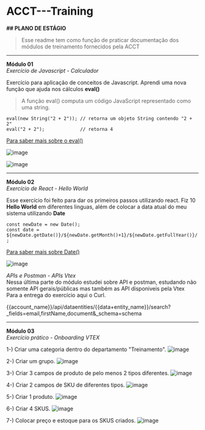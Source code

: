 # ACCT---Training

**## PLANO DE ESTÁGIO**

> Esse readme tem como função de praticar documentação dos módulos de treinamento fornecidos pela ACCT

------------------------------------------------------------------------------------------------------------------

**Módulo 01**
</br>
*Exercício de Javascript - Calculador*

Exercício para aplicação de conceitos de Javascript.
Aprendi uma nova função que ajuda nos cálculos **eval()**

> A função eval() computa um código JavaScript representado como uma string.

`eval(new String("2 + 2")); // retorna um objeto String contendo "2 + 2"`
</br>
`eval("2 + 2");             // retorna 4`

[Para saber mais sobre o eval()](https://developer.mozilla.org/pt-BR/docs/Web/JavaScript/Reference/Global_Objects/eval)

![image](https://user-images.githubusercontent.com/62566792/174821894-807da596-2761-4c1f-a4a8-34584b859ac1.png)

![image](https://user-images.githubusercontent.com/62566792/174821959-06bfcba7-ccb7-4ad8-9dfc-55065a487331.png)


------------------------------------------------------------------------------------------------------------------

**Módulo 02**
</br>
*Exercício de React - Hello World*

Esse exercício foi feito para dar os primeiros passos utilizando react.
Fiz 10 **Hello World** em diferentes linguas, além de colocar a data atual do meu sistema utilizando **Date** 

`const newDate = new Date();`
</br>
 `const date = ${newDate.getDate()}/${newDate.getMonth()+1}/${newDate.getFullYear()}/;`
 
 [Para saber mais sobre Date()](https://www.w3schools.com/js/js_dates.asp)

![image](https://user-images.githubusercontent.com/62566792/174866119-55a3b6f7-d36c-4e2e-a931-65addebec6e3.png)
</br>


*APIs e Postman - APIs Vtex*
</br>
Nessa última parte do módulo estudei sobre API e postman, estudando não somente API gerais/públicas mas também as API disponiveis pela Vtex </br>
Para a entrega do exercício aqui o Curl.

{{account_name}}/api/dataentities/{{data+entity_name}}/search?_fields=email,firstName,document&_schema=schema

------------------------------------------------------------------------------------------------------------------

**Módulo 03**
</br>
*Exercício prático - Onboarding VTEX*

1-) Criar uma categoria dentro do departamento "Treinamento".
![image](https://user-images.githubusercontent.com/62566792/176449179-e4feb9e2-086b-452d-8b38-b4e8d892acd2.png)
</br>

2-) Criar um grupo.
![image](https://user-images.githubusercontent.com/62566792/176449427-a472e529-f541-4c53-bcfd-d268249817dc.png)
</br>

3-) Criar 3 campos de produto de pelo menos 2 tipos diferentes.
![image](https://user-images.githubusercontent.com/62566792/176459076-bf997bcf-a73b-4610-9241-22d44205b57a.png)
</br>

4-) Criar 2 campos de SKU de diferentes tipos.
![image](https://user-images.githubusercontent.com/62566792/176460062-66181c4a-d954-49e6-b8b4-030790f8bbef.png)
</br>

5-) Criar 1 produto.
![image](https://user-images.githubusercontent.com/62566792/176512295-4c2ffaf6-fe32-4fe2-9644-d6ef64809aeb.png)
</br>

6-) Criar 4 SKUS.
![image](https://user-images.githubusercontent.com/62566792/176513542-0f716d8e-06dd-4ee1-bd47-ff3747825527.png)
</br>

7-) Colocar preço e estoque para os SKUS criados.
![image](https://user-images.githubusercontent.com/62566792/176513948-3fdfc3cd-f9fc-4200-b23a-d49d1dd8ecc8.png)
</br>






